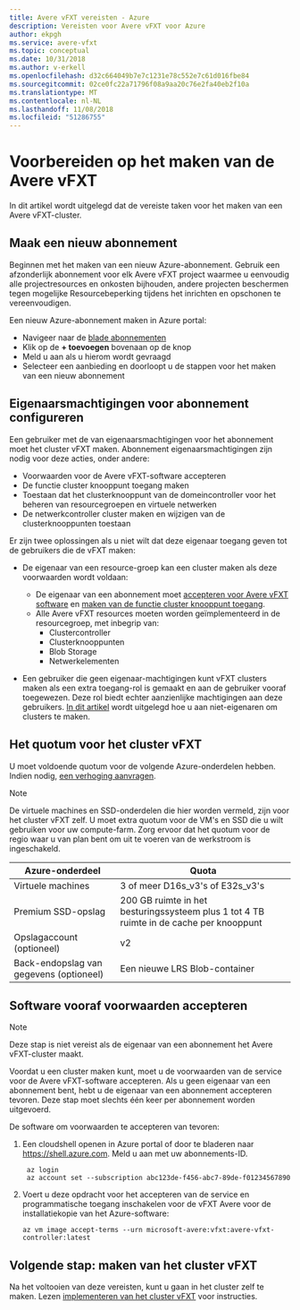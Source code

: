 ```yaml
---
title: Avere vFXT vereisten - Azure
description: Vereisten voor Avere vFXT voor Azure
author: ekpgh
ms.service: avere-vfxt
ms.topic: conceptual
ms.date: 10/31/2018
ms.author: v-erkell
ms.openlocfilehash: d32c664049b7e7c1231e78c552e7c61d016fbe84
ms.sourcegitcommit: 02ce0fc22a71796f08a9aa20c76e2fa40eb2f10a
ms.translationtype: MT
ms.contentlocale: nl-NL
ms.lasthandoff: 11/08/2018
ms.locfileid: "51286755"
---
```

# <a name="prepare-to-create-the-avere-vfxt"></a>Voorbereiden op het maken van de Avere vFXT

In dit artikel wordt uitgelegd dat de vereiste taken voor het maken van een Avere vFXT-cluster.

## <a name="create-a-new-subscription"></a>Maak een nieuw abonnement

Beginnen met het maken van een nieuw Azure-abonnement. Gebruik een afzonderlijk abonnement voor elk Avere vFXT project waarmee u eenvoudig alle projectresources en onkosten bijhouden, andere projecten beschermen tegen mogelijke Resourcebeperking tijdens het inrichten en opschonen te vereenvoudigen.  

Een nieuw Azure-abonnement maken in Azure portal:

* Navigeer naar de [blade abonnementen](https://ms.portal.azure.com/#blade/Microsoft_Azure_Billing/SubscriptionsBlade)
* Klik op de **+ toevoegen** bovenaan op de knop
* Meld u aan als u hierom wordt gevraagd
* Selecteer een aanbieding en doorloopt u de stappen voor het maken van een nieuw abonnement

## <a name="configure-subscription-owner-permissions"></a>Eigenaarsmachtigingen voor abonnement configureren

Een gebruiker met de van eigenaarsmachtigingen voor het abonnement moet het cluster vFXT maken. Abonnement eigenaarsmachtigingen zijn nodig voor deze acties, onder andere:

* Voorwaarden voor de Avere vFXT-software accepteren
* De functie cluster knooppunt toegang maken
* Toestaan dat het clusterknooppunt van de domeincontroller voor het beheren van resourcegroepen en virtuele netwerken 
* De netwerkcontroller cluster maken en wijzigen van de clusterknooppunten toestaan 

Er zijn twee oplossingen als u niet wilt dat deze eigenaar toegang geven tot de gebruikers die de vFXT maken:

* De eigenaar van een resource-groep kan een cluster maken als deze voorwaarden wordt voldaan:

  * De eigenaar van een abonnement moet [accepteren voor Avere vFXT software](#accept-software-terms-in-advance) en [maken van de functie cluster knooppunt toegang](avere-vfxt-deploy.md#create-the-cluster-node-access-role).
  * Alle Avere vFXT resources moeten worden geïmplementeerd in de resourcegroep, met inbegrip van:
    * Clustercontroller
    * Clusterknooppunten
    * Blob Storage
    * Netwerkelementen
 
* Een gebruiker die geen eigenaar-machtigingen kunt vFXT clusters maken als een extra toegang-rol is gemaakt en aan de gebruiker vooraf toegewezen. Deze rol biedt echter aanzienlijke machtigingen aan deze gebruikers. [In dit artikel](avere-vfxt-non-owner.md) wordt uitgelegd hoe u aan niet-eigenaren om clusters te maken.

## <a name="quota-for-the-vfxt-cluster"></a>Het quotum voor het cluster vFXT

U moet voldoende quotum voor de volgende Azure-onderdelen hebben. Indien nodig, [een verhoging aanvragen](https://docs.microsoft.com/azure/azure-supportability/resource-manager-core-quotas-request).

> [!NOTE]
> De virtuele machines en SSD-onderdelen die hier worden vermeld, zijn voor het cluster vFXT zelf. U moet extra quotum voor de VM's en SSD die u wilt gebruiken voor uw compute-farm.  Zorg ervoor dat het quotum voor de regio waar u van plan bent om uit te voeren van de werkstroom is ingeschakeld.

|Azure-onderdeel|Quota|
|----------|-----------|
|Virtuele machines|3 of meer D16s_v3's of E32s_v3's|
|Premium SSD-opslag|200 GB ruimte in het besturingssysteem plus 1 tot 4 TB ruimte in de cache per knooppunt |
|Opslagaccount (optioneel) |v2|
|Back-endopslag van gegevens (optioneel) |Een nieuwe LRS Blob-container |

## <a name="accept-software-terms-in-advance"></a>Software vooraf voorwaarden accepteren

> [!NOTE] 
> Deze stap is niet vereist als de eigenaar van een abonnement het Avere vFXT-cluster maakt.

Voordat u een cluster maken kunt, moet u de voorwaarden van de service voor de Avere vFXT-software accepteren. Als u geen eigenaar van een abonnement bent, hebt u de eigenaar van een abonnement accepteren tevoren. Deze stap moet slechts één keer per abonnement worden uitgevoerd.

De software om voorwaarden te accepteren van tevoren: 

1. Een cloudshell openen in Azure portal of door te bladeren naar <https://shell.azure.com>. Meld u aan met uw abonnements-ID.

   ```azurecli
    az login
    az account set --subscription abc123de-f456-abc7-89de-f01234567890
   ```

1. Voert u deze opdracht voor het accepteren van de service en programmatische toegang inschakelen voor de vFXT Avere voor de installatiekopie van het Azure-software: 

   ```azurecli
   az vm image accept-terms --urn microsoft-avere:vfxt:avere-vfxt-controller:latest
   ```

## <a name="next-step-create-the-vfxt-cluster"></a>Volgende stap: maken van het cluster vFXT

Na het voltooien van deze vereisten, kunt u gaan in het cluster zelf te maken. Lezen [implementeren van het cluster vFXT](avere-vfxt-deploy.md) voor instructies.